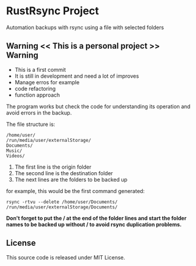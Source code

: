 # RustRsync Project

Automation backups with rsync using a file with selected folders

## Warning << This is a personal project >> Warning

+ This is a first commit
+ It is still in development and need a lot of improves
+ Manage erros for example
+ code refactoring
+ function approach

The program works but check the code for understanding its operation
and avoid errors in the backup.

The file structure is:

```
/home/user/
/run/media/user/externalStorage/
Documents/
Music/
Videos/
```

1. The first line is the origin folder
2. The second line is the destination folder
3. The next lines are the folders to be backed up

for example, this would be the first command generated:
```
rsync -rtvu --delete /home/user/Documents/ /run/media/user/externalStorage/Documents/
```

__Don't forget to put the / at the end of the folder lines and start the folder 
names to be backed up without / to avoid rsync duplication problems.__

## License

This source code is released under MIT License.
